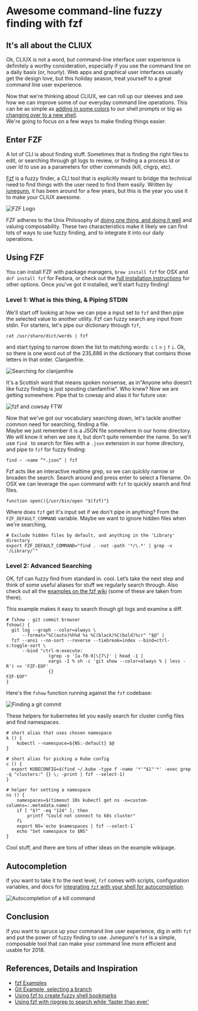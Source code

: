 # Awesome command-line fuzzy finding with fzf

## It's all about the CLIUX

Ok, CLIUX is not a word, but command-line interface user experience is definitely a worthy consideration, especially 
if you use the command line on a daily basis (or, hourly).  Web apps and graphical user interfaces usually get the 
design love, but this holiday season, treat yourself to a great command line user experience.   

Now that we're thinking about CLIUX, we can roll up our sleeves and see how we can improve some of our everyday command line 
operations.  This can be as simple as [adding in some colors](http://ethanschoonover.com/solarized) to our shell prompts or big as [changing over to a new shell](https://github.com/robbyrussell/oh-my-zsh/).  
We're going to focus on a few ways to make finding things easier.

## Enter FZF
A lot of CLI is about finding stuff.  Sometimes that is finding the right files to edit, or searching through git logs 
to review, or finding a a process Id or user Id to use as a parameters for other commands (kill, chgrp, etc).

[Fzf](https://github.com/junegunn/fzf/) is a fuzzy finder, a CLI tool that is explicitly meant to bridge the technical 
need to find things with the user need to find them easily.  Written by [junegunn](https://github.com/junegunn), 
it has been around for a few years, but this is the year you use it to make your CLIUX awesome.

![FZF Logo](https://raw.githubusercontent.com/junegunn/i/master/fzf.png)

FZF adheres to the Unix Philosophy of [doing one thing, and doing it well](https://en.wikipedia.org/wiki/Unix_philosophy#Do_One_Thing_and_Do_It_Well) and valuing composability.  These two characteristics make it likely we can find lots of ways to use fuzzy finding, and to integrate it into our daily operations.

## Using FZF

You can install FZF with package managers, `brew install fzf` for OSX and `dnf install fzf` for Fedora, or check out 
the [full installation instructions](https://github.com/junegunn/fzf#installation) for other options.  Once you've got 
it installed, we'll start fuzzy finding! 

### Level 1: What is this thing, & Piping STDIN

We'll start off looking at how we can pipe a input set to `fzf` and then pipe the selected value to another utility.  Fzf can fuzzy search any input from stdin.  For starters, let's pipe our dictionary through `fzf`,

```
cat /usr/share/dict/words | fzf
```

and start typing to narrow down the list to matching words: `c` `l` `n` `j` `f` `i`.  Ok, so there is one word out of the 235,886 in the dictionary that 
contains those letters in that order.  Clanjamfrie.  

![Searching for clanjamfrie](https://raw.githubusercontent.com/nstielau/fzf-sysadvent/master/images/clanjamfrie.png)

It's a Scottish word that means spoken nonsense, as in"Anyone who doesn’t like fuzzy finding is just spouting 
clanfamfrie". Who knew?  Now we are getting somewhere.  Pipe that to cowsay and alias it for future use:

![fzf and cowsay FTW](https://raw.githubusercontent.com/nstielau/fzf-sysadvent/master/images/cowsay.png)

Now that we've got our vocabulary searching down, let's tackle another common need for searching, finding a file.  
Maybe we just remember it is a JSON file somewhere in our home directory.  We will know it when we see it, but don't 
quite remember the name.  So we'll use `find ` to search for files with a `.json` extension in our home directory, and 
pipe to `fzf` for fuzzy finding:

```
find ~ -name “*.json” | fzf
```

Fzf acts like an interactive realtime grep, so we can quickly narrow or broaden the search.  Search around and press enter to select a filename.  On OSX we can leverage the `open` command with `fzf` to quickly search and find files.

```
function open(){/usr/bin/open "$(fzf)"}
```

Where does `fzf` get it's input set if we don't pipe in anything?  From the `FZF_DEFAULT_COMMAND` variable. Maybe we want to ignore hidden files when we're searching, 

```
# Exclude hidden files by default, and anything in the 'Library' directory
export FZF_DEFAULT_COMMAND="find . -not -path '*/\.*' | grep -v '/Library/'" 
```

### Level 2: Advanced Searching
OK, fzf can fuzzy find from standard in.  cool.  Let’s take the next step and think of some useful aliases for stuff 
we regularly search through.  Also check out all the [examples on the fzf wiki](https://github.com/junegunn/fzf/wiki/examples) (some of these are taken from there).

This example makes it easy to search though git logs and examine a diff.
```
# fshow - git commit browser
fshow() {
  git log --graph --color=always \
      --format="%C(auto)%h%d %s %C(black)%C(bold)%cr" "$@" |
  fzf --ansi --no-sort --reverse --tiebreak=index --bind=ctrl-s:toggle-sort \
      --bind "ctrl-m:execute:
                (grep -o '[a-f0-9]\{7\}' | head -1 |
                xargs -I % sh -c 'git show --color=always % | less -R') << 'FZF-EOF'
                {}
FZF-EOF"
}
```

Here's the `fshow` function running against the `fzf` codebase:

![Finding a git commit](https://raw.githubusercontent.com/nstielau/fzf-sysadvent/master/images/fshow.png)


These helpers for kubernetes let you easily search for cluster config files and find namespaces.
```
# short alias that uses chosen namespace
k () {
    kubectl --namespace=${NS:-default} $@
}

# short alias for picking a Kube config
c () {
  export KUBECONFIG=$(find ~/.kube -type f -name '*'"$1"'*' -exec grep -q "clusters:" {} \; -print | fzf --select-1)
}

# helper for setting a namespace
ns () {
    namespaces=$(timeout 10s kubectl get ns -o=custom-columns=:.metadata.name)
    if [ "$?" -eq "124" ]; then
        printf "Could not connect to k8s cluster"
    fi
    export NS=`echo $namespaces | fzf --select-1`
    echo "Set namespace to $NS"
}
```

Cool stuff, and there are tons of other ideas on the example wikipage.

## Autocompletion

If you want to take it to the next level, `fzf` comes with scripts, configuration variables, and docs for [integrating `fzf` with your shell for autocompletion](https://github.com/junegunn/fzf#fuzzy-completion-for-bash-and-zsh).

![Autocompletion of a kill command](https://raw.githubusercontent.com/nstielau/fzf-sysadvent/master/images/kill.png)

## Conclusion

If you want to spruce up your command line user experience, dig in with `fzf` and put the power of fuzzy finding to use.  Junegunn's `fzf` is a simple, composable tool that can make your command line more efficient and usable for 2018.


## References, Details and Inspiration

* [fzf Examples](https://github.com/junegunn/fzf/wiki/examples#processes)
* [Git Example, selecting a branch](https://stackoverflow.com/questions/36513310/how-to-get-a-gits-branch-with-fuzzy-finder)
* [Using fzf to create fuzzy shell bookmarks](https://dmitryfrank.com/articles/shell_shortcuts)
* [Using fzf with ripgrep to search while 'faster than ever'](http://owen.cymru/fzf-ripgrep-navigate-with-bash-faster-than-ever-before/)

